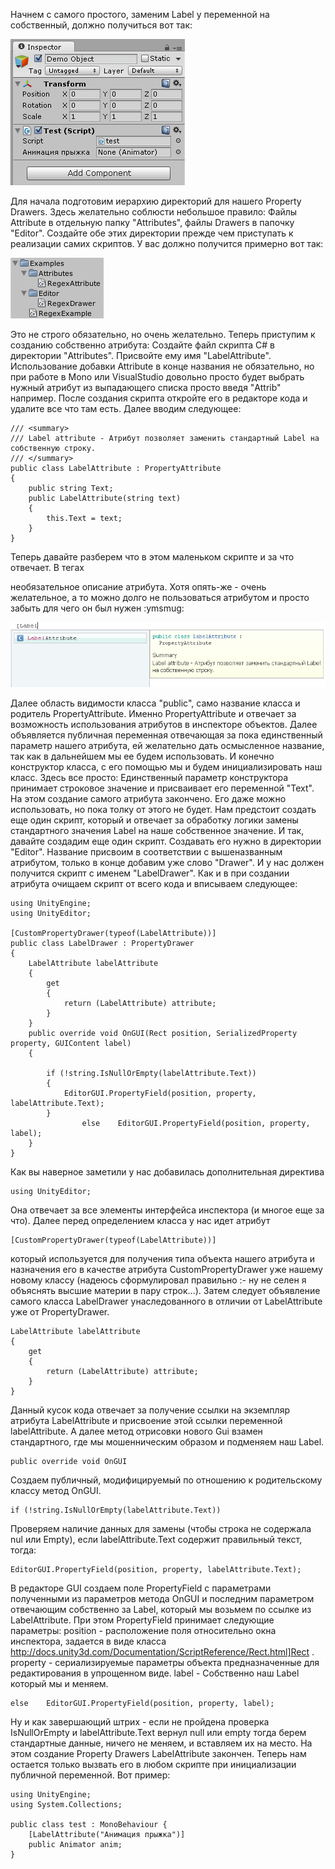 Начнем с самого простого, заменим Label у переменной на собственный, должно получиться вот так:

![](property/label_demo.png)

Для начала подготовим иерархию директорий для нашего Property Drawers. Здесь желательно соблюсти небольшое правило: Файлы Attribute в отдельную папку "Attributes", файлы Drawers в папочку "Editor". Создайте обе этих директории прежде чем приступать к реализации самих скриптов.
У вас должно получится примерно вот так:

![](property/folders.png)

Это не строго обязательно, но очень желательно.
Теперь приступим к созданию собственно атрибута:
Создайте файл скрипта C# в директории "Attributes".
Присвойте ему имя "LabelAttribute". Использование добавки Attribute в конце названия не обязательно, но при работе в Mono или VisualStudio довольно просто будет выбрать нужный атрибут из выпадающего списка просто введя "Attrib" например.
После создания скрипта откройте его в редакторе кода и удалите все что там есть.
Далее вводим следующее:

	/// <summary>
	/// Label attribute - Атрибут позволяет заменить стандартный Label на собственную строку.
	/// </summary>
	public class LabelAttribute : PropertyAttribute
	{
		public string Text;
		public LabelAttribute(string text)
		{
			this.Text = text;
		}
	}

Теперь давайте разберем что в этом маленьком скрипте и за что отвечает.
В тегах <summary> необязательное описание атрибута. Хотя опять-же - очень желательное, а то можно долго не пользоваться атрибутом и просто забыть для чего он был нужен  :ymsmug:

![](property/label_demo_summary.png)

Далее область видимости класса "public", само название класса и родитель PropertyAttribute. Именно PropertyAttribute и отвечает за возможность использования атрибутов в инспекторе объектов.
Далее объявляется публичная переменная отвечающая за пока единственный параметр нашего атрибута, ей желательно дать осмысленное название, так как в дальнейшем мы ее будем использовать.
И конечно конструктор класса, с его помощью мы и будем инициализировать наш класс. Здесь все просто: Единственный параметр конструктора принимает строковое значение и присваивает его переменной "Text".
На этом создание самого атрибута закончено. Его даже можно использовать, но пока толку от этого не будет. Нам предстоит создать еще один скрипт, который и отвечает за обработку логики замены стандартного значения Label на наше собственное значение.
И так, давайте создадим еще один скрипт. Создавать его нужно в директории "Editor".
Название присвоим в соответствии с вышеназванным атрибутом, только в конце добавим уже слово "Drawer". И у нас должен получится скрипт с именем "LabelDrawer".
Как и в при создании атрибута очищаем скрипт от всего кода и вписываем следующее:

	using UnityEngine;
	using UnityEditor;

	[CustomPropertyDrawer(typeof(LabelAttribute))]
	public class LabelDrawer : PropertyDrawer
	{
		LabelAttribute labelAttribute
		{
			get
			{
				return (LabelAttribute) attribute;
			}
		}
		public override void OnGUI(Rect position, SerializedProperty property, GUIContent label)
		{

			if (!string.IsNullOrEmpty(labelAttribute.Text))
			{
				EditorGUI.PropertyField(position, property, labelAttribute.Text);
			}
					else	EditorGUI.PropertyField(position, property, label);
		}
	}

Как вы наверное заметили у нас добавилась дополнительная директива

	using UnityEditor; 
	
Она отвечает за все элементы интерфейса инспектора (и многое еще за что).
Далее перед определением класса у нас идет атрибут 

	[CustomPropertyDrawer(typeof(LabelAttribute))] 
	
который используется для получения типа объекта нашего атрибута и назначения его в качестве атрибута CustomPropertyDrawer уже нашему новому классу (надеюсь сформулировал правильно  :-  ну не селен я объяснять высшие материи в пару строк...).
Затем следует объявление самого класса LabelDrawer унаследованного в отличии от LabelAttribute уже от PropertyDrawer.

	LabelAttribute labelAttribute
	{
		get
		{
			return (LabelAttribute) attribute;
		}
	}
	
Данный кусок кода отвечает за получение ссылки на экземпляр атрибута LabelAttribute и присвоение этой ссылки переменной labelAttribute.
А далее метод отрисовки нового Gui взамен стандартного, где мы мошенническим образом и подменяем наш Label.
	
	public override void OnGUI
	
Создаем публичный, модифицируемый по отношению к родительскому классу метод OnGUI.
	
	if (!string.IsNullOrEmpty(labelAttribute.Text))
	
Проверяем наличие данных для замены (чтобы строка не содержала nul или Empty), если labelAttribute.Text содержит правильный текст, тогда:
	
	EditorGUI.PropertyField(position, property, labelAttribute.Text);
	
В редакторе GUI создаем поле PropertyField с параметрами полученными из параметров метода OnGUI и последним параметром отвечающим собственно за Label, который мы возьмем по ссылке из LabelAttribute.
При этом PropertyField принимает следующие параметры:
position - расположение поля относительно окна инспектора, задается в виде класса http://docs.unity3d.com/Documentation/ScriptReference/Rect.html]Rect .
property - сериализируемые параметры объекта предназначенные для редактирования в упрощенном виде.
label - Собственно наш Label который мы и меняем.

	else	EditorGUI.PropertyField(position, property, label);
	
Ну и как завершающий штрих - если не пройдена проверка IsNullOrEmpty и labelAttribute.Text вернул null или empty тогда берем стандартные данные, ничего не меняем, и вставляем их на место.
На этом создание Property Drawers LabelAttribute закончен. Теперь нам остается только вызвать его в любом скрипте при инициализации публичной переменной.
Вот пример:

	using UnityEngine;
	using System.Collections;

	public class test : MonoBehaviour {
		[LabelAttribute("Анимация прыжка")]
		public Animator anim;
	}
